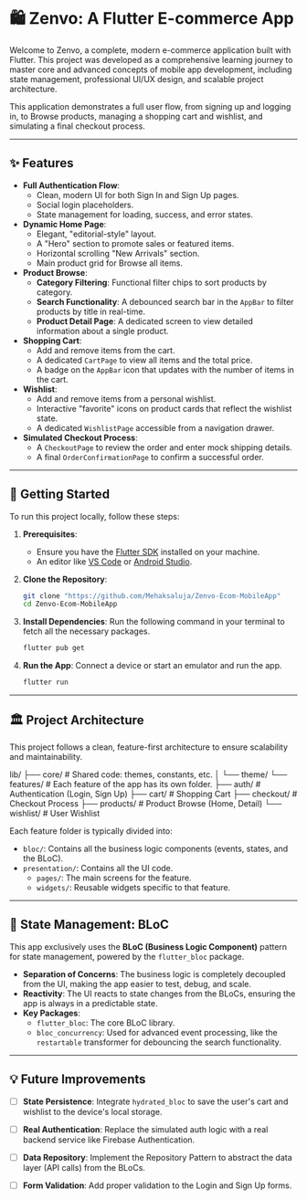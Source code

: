 # 🛍️ Zenvo: A Flutter E-commerce App

Welcome to Zenvo, a complete, modern e-commerce application built with Flutter. This project was developed as a comprehensive learning journey to master core and advanced concepts of mobile app development, including state management, professional UI/UX design, and scalable project architecture.

This application demonstrates a full user flow, from signing up and logging in, to Browse products, managing a shopping cart and wishlist, and simulating a final checkout process.

---

## ✨ Features

- **Full Authentication Flow**:
    - Clean, modern UI for both Sign In and Sign Up pages.
    - Social login placeholders.
    - State management for loading, success, and error states.
- **Dynamic Home Page**:
    - Elegant, "editorial-style" layout.
    - A "Hero" section to promote sales or featured items.
    - Horizontal scrolling "New Arrivals" section.
    - Main product grid for Browse all items.
- **Product Browse**:
    - **Category Filtering**: Functional filter chips to sort products by category.
    - **Search Functionality**: A debounced search bar in the `AppBar` to filter products by title in real-time.
    - **Product Detail Page**: A dedicated screen to view detailed information about a single product.
- **Shopping Cart**:
    - Add and remove items from the cart.
    - A dedicated `CartPage` to view all items and the total price.
    - A badge on the `AppBar` icon that updates with the number of items in the cart.
- **Wishlist**:
    - Add and remove items from a personal wishlist.
    - Interactive "favorite" icons on product cards that reflect the wishlist state.
    - A dedicated `WishlistPage` accessible from a navigation drawer.
- **Simulated Checkout Process**:
    - A `CheckoutPage` to review the order and enter mock shipping details.
    - A final `OrderConfirmationPage` to confirm a successful order.

---

## 🚀 Getting Started

To run this project locally, follow these steps:

1.  **Prerequisites**:
    - Ensure you have the [Flutter SDK](https://flutter.dev/docs/get-started/install) installed on your machine.
    - An editor like [VS Code](https://code.visualstudio.com/) or [Android Studio](https://developer.android.com/studio).

2.  **Clone the Repository**:
    ```bash
    git clone "https://github.com/Mehaksaluja/Zenvo-Ecom-MobileApp"
    cd Zenvo-Ecom-MobileApp
    ```

3.  **Install Dependencies**:
    Run the following command in your terminal to fetch all the necessary packages.
    ```bash
    flutter pub get
    ```

4.  **Run the App**:
    Connect a device or start an emulator and run the app.
    ```bash
    flutter run
    ```

---

## 🏛️ Project Architecture

This project follows a clean, feature-first architecture to ensure scalability and maintainability.


lib/
├── core/               # Shared code: themes, constants, etc.
│   └── theme/
└── features/           # Each feature of the app has its own folder.
├── auth/           # Authentication (Login, Sign Up)
├── cart/           # Shopping Cart
├── checkout/       # Checkout Process
├── products/       # Product Browse (Home, Detail)
└── wishlist/       # User Wishlist


Each feature folder is typically divided into:
- `bloc/`: Contains all the business logic components (events, states, and the BLoC).
- `presentation/`: Contains all the UI code.
    - `pages/`: The main screens for the feature.
    - `widgets/`: Reusable widgets specific to that feature.

---

## 🧠 State Management: BLoC

This app exclusively uses the **BLoC (Business Logic Component)** pattern for state management, powered by the `flutter_bloc` package.

- **Separation of Concerns**: The business logic is completely decoupled from the UI, making the app easier to test, debug, and scale.
- **Reactivity**: The UI reacts to state changes from the BLoCs, ensuring the app is always in a predictable state.
- **Key Packages**:
    - `flutter_bloc`: The core BLoC library.
    - `bloc_concurrency`: Used for advanced event processing, like the `restartable` transformer for debouncing the search functionality.

---

## 💡 Future Improvements

- [ ] **State Persistence**: Integrate `hydrated_bloc` to save the user's cart and wishlist to the device's local storage.
- [ ] **Real Authentication**: Replace the simulated auth logic with a real backend service like Firebase Authentication.
- [ ] **Data Repository**: Implement the Repository Pattern to abstract the data layer (API calls) from the BLoCs.
- [ ] **Form Validation**: Add proper validation to the Login and Sign Up forms.

